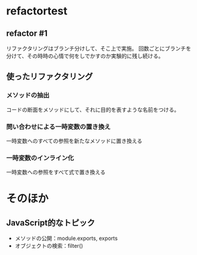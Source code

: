 # refactortest

## refactor #1
リファクタリングはブランチ分けして、そこ上で実施。
回数ごとにブランチを分けて、その時時の心情で何をしでかすのか実験的に残し続ける。

## 使ったリファクタリング

### メソッドの抽出
コードの断面をメソッドにして、それに目的を表すような名前をつける。

### 問い合わせによる一時変数の置き換え
一時変数へのすべての参照を新たなメソッドに置き換える

### 一時変数のインライン化
一時変数への参照をすべて式で置き換える


# そのほか

## JavaScript的なトピック

- メソッドの公開：module.exports, exports
- オブジェクトの検索：filter()

